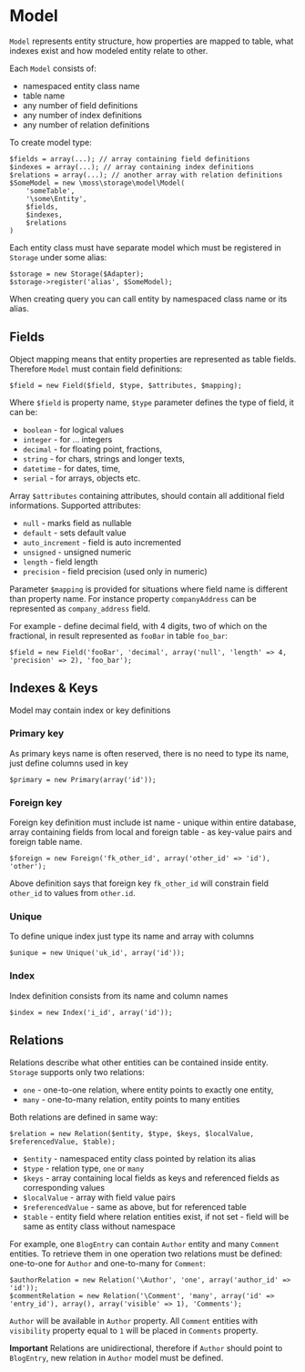 # Model

`Model` represents entity structure, how properties are mapped to table, what indexes exist and how modeled entity relate to other.

Each `Model` consists of:

 * namespaced entity class name
 * table name
 * any number of field definitions
 * any number of index definitions
 * any number of relation definitions

To create model type:

	$fields = array(...); // array containing field definitions
	$indexes = array(...); // array containing index definitions
	$relations = array(...); // another array with relation definitions
	$SomeModel = new \moss\storage\model\Model(
		'someTable',
		'\some\Entity',
		$fields,
		$indexes,
		$relations
	)

Each entity class must have separate model which must be registered in `Storage` under some alias:

	$storage = new Storage($Adapter);
	$storage->register('alias', $SomeModel);

When creating query you can call entity by namespaced class name or its alias.

## Fields

Object mapping means that entity properties are represented as table fields.
Therefore `Model` must contain field definitions:

	$field = new Field($field, $type, $attributes, $mapping);

Where `$field` is property name, `$type` parameter defines the type of field, it can be:

 * `boolean` - for logical values
 * `integer` - for ... integers
 * `decimal` - for floating point, fractions,
 * `string` - for chars, strings and longer texts,
 * `datetime` - for dates, time,
 * `serial` - for arrays, objects etc.

Array `$attributes` containing attributes, should contain all additional field informations.
Supported attributes:

  * `null` - marks field as nullable
  * `default` - sets default value
  * `auto_increment` - field is auto incremented
  * `unsigned` - unsigned numeric
  * `length` - field length
  * `precision` - field precision (used only in numeric)

Parameter `$mapping` is provided for situations where field name is different than property name.
For instance property `companyAddress` can be represented as `company_address` field.

For example - define decimal field, with 4 digits, two of which on the fractional, in result represented as `fooBar` in table `foo_bar`:

	$field = new Field('fooBar', 'decimal', array('null', 'length' => 4, 'precision' => 2), 'foo_bar');

## Indexes & Keys

Model may contain index or key definitions

### Primary key

As primary keys name is often reserved, there is no need to type its name, just define columns used in key

	$primary = new Primary(array('id'));

### Foreign key

Foreign key definition must include ist name - unique within entire database, array containing fields from local and foreign table - as key-value pairs and foreign table name.

	$foreign = new Foreign('fk_other_id', array('other_id' => 'id'), 'other');

Above definition says that foreign key `fk_other_id` will constrain field `other_id` to values from `other.id`.

### Unique

To define unique index just type its name and array with columns

	$unique = new Unique('uk_id', array('id'));

### Index

Index definition consists from its name and column names

	$index = new Index('i_id', array('id'));

## Relations

Relations describe what other entities can be contained inside entity.
`Storage` supports only two relations:

 * `one` - one-to-one relation, where entity points to exactly one entity,
 * `many` - one-to-many relation, entity points to many entities

Both relations are defined in same way:

	$relation = new Relation($entity, $type, $keys, $localValue, $referencedValue, $table);

 * `$entity` - namespaced entity class pointed by relation its alias
 * `$type` - relation type, `one` or `many`
 * `$keys` - array containing local fields as keys and referenced fields as corresponding values
 * `$localValue` - array with field value pairs
 * `$referencedValue` - same as above, but for referenced table
 * `$table` - entity field where relation entities exist, if not set - field will be same as entity class without namespace

For example, one `BlogEntry` can contain `Author` entity and many `Comment` entities.
To retrieve them in one operation two relations must be defined: one-to-one for `Author` and one-to-many for `Comment`:

	$authorRelation = new Relation('\Author', 'one', array('author_id' => 'id'));
	$commentRelation = new Relation('\Comment', 'many', array('id' => 'entry_id'), array(), array('visible' => 1), 'Comments');

`Author` will be available in `Author` property.
All `Comment` entities with `visibility` property equal to `1` will be placed in `Comments` property.

**Important**
Relations are unidirectional, therefore if `Author` should point to `BlogEntry`, new relation in `Author` model must be defined.